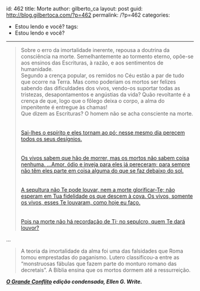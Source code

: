 id: 462
title: Morte
author: gilberto_ca
layout: post
guid: http://blog.gilbertoca.com/?p=462
permalink: /?p=462
categories:
  - Estou lendo e você?
tags:
  - Estou lendo e você?
---
<!-- google_ad_section_start -->

<blockquote cite="http://www.ograndeconflito.com.br/">
  <p>
    Sobre o erro da imortalidade inerente, repousa a doutrina da consciência na morte. Semelhantemente ao tormento eterno, opõe-se aos ensinos das Escrituras, à razão, e aos sentimentos de humanidade.<br /> Segundo a crença popular, os remidos no Céu estão a par de tudo que ocorre na Terra. Mas como poderiam os mortos ser felizes sabendo das dificuldades dos vivos, vendo-os suportar todas as tristezas, desapontamentos e angústias da vida? Quão revoltante é a crença de que, logo que o fôlego deixa o corpo, a alma do impenitente é entregue às chamas!<br /> Que dizem as Escrituras? O homem não se acha consciente na morte.<br /> </br><br /> <a href="http://www.bibliaonline.net/bol/?acao=por_verso&#038;livro=19&#038;capitulo=146&#038;versiculo=4&#038;versao=2&#038;lang=pt-BR&#038;cab=1&#038;link=bol&#038;anobiblico=08/11&#038;tipo=2">Sai-lhes o espírito e eles tornam ao pó; nesse mesmo dia perecem todos os seus desígnios.</a><br /> </br><br /> <a href="http://www.bibliaonline.net/bol/?acao=por_verso&#038;livro=21&#038;capitulo=9&#038;versiculo=5-6&#038;versao=2&#038;lang=pt-BR&#038;cab=1&#038;link=bol&#038;anobiblico=08/11&#038;tipo=2">Os vivos sabem que hão de morrer, mas os mortos não sabem coisa nenhuma. &#8230;Amor, ódio e inveja para eles já pereceram; para sempre não têm eles parte em coisa alguma do que se faz debaixo do sol.</a><br /> </br><br /> <a href="http://www.bibliaonline.net/bol/?acao=por_verso&#038;livro=23&#038;capitulo=38&#038;versiculo=18-19&#038;versao=2&#038;lang=pt-BR&#038;cab=1&#038;link=bol&#038;anobiblico=08/11&#038;tipo=2">A sepultura não Te pode louvar, nem a morte glorificar-Te; não esperam em Tua fidelidade os que descem à cova. Os vivos, somente os vivos, esses Te louvaram, como hoje eu faço.</a><br /> </br><br /> <a href="http://www.bibliaonline.net/bol/?acao=por_verso&#038;livro=19&#038;capitulo=6&#038;versiculo=5&#038;versao=2&#038;lang=pt-BR&#038;cab=1&#038;link=bol&#038;anobiblico=08/11&#038;tipo=2">Pois na morte não há recordação de Ti; no sepulcro, quem Te dará louvor?</a>
  </p>
</blockquote>

&#8230; 

> A teoria da imortalidade da alma foi uma das falsidades que Roma tomou emprestadas do paganismo. Lutero classificou-a entre as &#8220;monstruosas fábulas que fazem parte do monturo romano das decretais&#8221;. A Bíblia ensina que os mortos dormem até a ressurreição. 

**<cite><a href="http://www.ograndeconflito.com.br/">O Grande Conflito</a> edição condensada, Ellen G. Write. </cite>**

<!-- google_ad_section_end -->